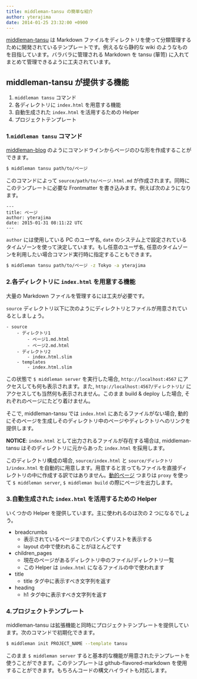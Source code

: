 ```yaml
---
title: middleman-tansu の簡単な紹介
author: yterajima
date: 2014-01-25 23:32:00 +0900
---
```


[middleman-tansu](https://github.com/yterajima/middleman-tansu) は Markdown ファイルをディレクトリを使って分類管理するために開発されているテンプレートです。例えるなら静的な wiki のようなものを目指しています。バラバラに管理される Markdown を tansu (箪笥) に入れてまとめて管理できるように工夫されています。

## middleman-tansu が提供する機能

1. `middleman tansu` コマンド
2. 各ディレクトリに `index.html` を用意する機能
3. 自動生成された `index.html` を活用するための Helper
4. プロジェクトテンプレート

### 1.`middleman tansu` コマンド

[middleman-blog](https://github.com/middleman/middleman-blog) のようにコマンドラインからページのひな形を作成することができます。

```sh
$ middleman tansu path/to/ページ
```

このコマンドによって `source/path/to/ページ.html.md` が作成されます。同時にこのテンプレートに必要な Frontmatter を書き込みます。例えば次のようになります。

```
---
title: ページ
author: yterajima
date: 2015-01-31 08:11:22 UTC
---
```

`author` には使用している PC のユーザ名, `date` のシステム上で設定されているタイムゾーンを使って決定しています。もし任意のユーザ名, 任意のタイムゾーンを利用したい場合コマンド実行時に指定することもできます。

```sh
$ middleman tansu path/to/ページ -z Tokyo -a yterajima
```

### 2.各ディレクトリに `index.html` を用意する機能

大量の Markdown ファイルを管理するには工夫が必要です。

`source` ディレクトリ以下に次のようにディレクトリとファイルが用意されているとしましょう。

```
- source
    - ディレクトリ1
        - ページ1.md.html
        - ページ2.md.html
    - ディレクトリ2
        - index.html.slim
    - templates
        - index.html.slim
```

この状態で `$ middleman server` を実行した場合, `http://localhost:4567` にアクセスしても何も表示されます。また, `http://localhost:4567/ディレクトリ1/` にアクセスしても当然何も表示されません。このまま build & deploy した場合, それぞれのページにたどり着けません。

そこで, middleman-tansu では `index.html` にあたるファイルがない場合, 動的にそのページを生成しそのディレクトリ中のページやディレクトリへのリンクを提供します。

__NOTICE__: `index.html` として出力されるファイルが存在する場合は, middleman-tansu はそのディレクトリに元からあった `index.html` を採用します。

このディレクトリ構成の場合, `source/index.html` と `source/ディレクトリ1/index.html` を自動的に用意します。用意すると言ってもファイルを直接ディレクトリの中に作成する訳ではありません。[動的ページ](https://middlemanapp.com/jp/basics/dynamic-pages/) つまりは `proxy` を使って `$ middleman server`, `$ middleman build` の際にページを出力します。

### 3.自動生成された `index.html` を活用するための Helper

いくつかの Helper を提供しています。主に使われるのは次の 2 つになるでしょう。

- breadcrumbs
    - 表示されているページまでのパンくずリストを表示する
    - layout の中で使われることがほとんどです
- children_pages
    - 現在のページがあるディレクトリ中のファイル/ディレクトリ一覧
    - この Helper は `index.html` になるファイルの中で使われます
- title
    - title タグ中に表示すべき文字列を返す
- heading
    - h1 タグ中に表示すべき文字列を返す

### 4.プロジェクトテンプレート

middleman-tansu は拡張機能と同時にプロジェクトテンプレートを提供しています。次のコマンドで初期化できます。

```sh
$ middleman init PROJECT_NAME --template tansu
```

このまま `$ middleman server` すると基本的な機能が用意されたテンプレートを使うことができます。このテンプレートは github-flavored-markdown を使用することができます。もちろんコードの構文ハイライトも対応します。

